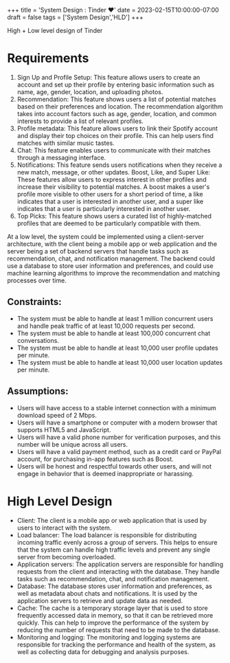 +++
title = 'System Design : Tinder ❤️'
date = 2023-02-15T10:00:00-07:00
draft = false
tags = ['System Design','HLD']
+++

High + Low level design of Tinder

# Requirements

1. Sign Up and Profile Setup: This feature allows users to create an account and set up their profile by entering basic information such as name, age, gender, location, and uploading photos.
2. Recommendation: This feature shows users a list of potential matches based on their preferences and location. The recommendation algorithm takes into account factors such as age, gender, location, and common interests to provide a list of relevant profiles.
3. Profile metadata: This feature allows users to link their Spotify account and display their top choices on their profile. This can help users find matches with similar music tastes.
4. Chat: This feature enables users to communicate with their matches through a messaging interface.
5. Notifications: This feature sends users notifications when they receive a new match, message, or other updates.
Boost, Like, and Super Like: These features allow users to express interest in other profiles and increase their visibility to potential matches. A boost makes a user's profile more visible to other users for a short period of time, a like indicates that a user is interested in another user, and a super like indicates that a user is particularly interested in another user.
6. Top Picks: This feature shows users a curated list of highly-matched profiles that are deemed to be particularly compatible with them.

At a low level, the system could be implemented using a client-server architecture, with the client being a mobile app or web application and the server being a set of backend servers that handle tasks such as recommendation, chat, and notification management. The backend could use a database to store user information and preferences, and could use machine learning algorithms to improve the recommendation and matching processes over time.

## Constraints:
- The system must be able to handle at least 1 million concurrent users and handle peak traffic of at least 10,000 requests per second.
- The system must be able to handle at least 100,000 concurrent chat conversations.
- The system must be able to handle at least 10,000 user profile updates per minute.
- The system must be able to handle at least 10,000 user location updates per minute.
## Assumptions:
- Users will have access to a stable internet connection with a minimum download speed of 2 Mbps.
- Users will have a smartphone or computer with a modern browser that supports HTML5 and JavaScript.
- Users will have a valid phone number for verification purposes, and this number will be unique across all users.
- Users will have a valid payment method, such as a credit card or PayPal account, for purchasing in-app features such as Boost.
- Users will be honest and respectful towards other users, and will not engage in behavior that is deemed inappropriate or harassing.

# High Level Design 

- Client: The client is a mobile app or web application that is used by users to interact with the system.
- Load balancer: The load balancer is responsible for distributing incoming traffic evenly across a group of servers. This helps to ensure that the system can handle high traffic levels and prevent any single server from becoming overloaded.
- Application servers: The application servers are responsible for handling requests from the client and interacting with the database. They handle tasks such as recommendation, chat, and notification management.
- Database: The database stores user information and preferences, as well as metadata about chats and notifications. It is used by the application servers to retrieve and update data as needed.
- Cache: The cache is a temporary storage layer that is used to store frequently accessed data in memory, so that it can be retrieved more quickly. This can help to improve the performance of the system by reducing the number of requests that need to be made to the database.
- Monitoring and logging: The monitoring and logging systems are responsible for tracking the performance and health of the system, as well as collecting data for debugging and analysis purposes.

